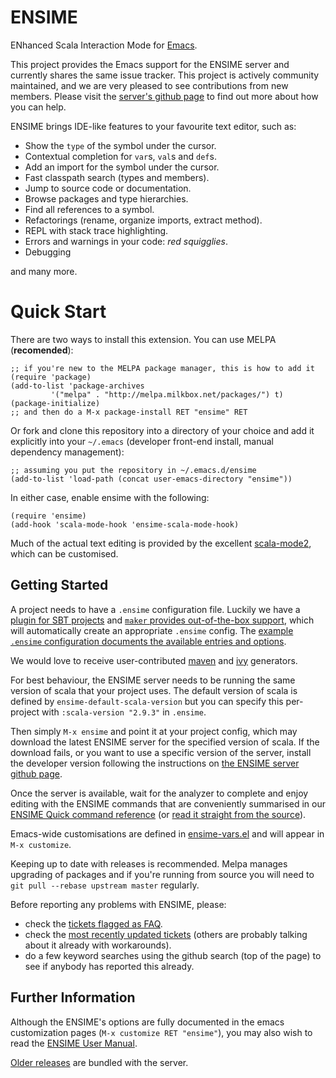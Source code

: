 # ENSIME

ENhanced Scala Interaction Mode for [Emacs](http://www.gnu.org/software/emacs/).

This project provides the Emacs support for the ENSIME server and
currently shares the same issue tracker. This project is actively
community maintained, and we are very pleased to see contributions
from new members. Please visit the
[server's github page](/ensime/ensime-server)
to find out more about how you can help.

ENSIME brings IDE-like features to your favourite text editor, such as:

- Show the `type` of the symbol under the cursor.
- Contextual completion for `var`s, `val`s and `def`s.
- Add an import for the symbol under the cursor.
- Fast classpath search (types and members).
- Jump to source code or documentation.
- Browse packages and type hierarchies.
- Find all references to a symbol.
- Refactorings (rename, organize imports, extract method).
- REPL with stack trace highlighting.
- Errors and warnings in your code: *red squigglies*.
- Debugging

and many more.


# Quick Start

There are two ways to install this extension. You can use MELPA (**recomended**):

```elisp
;; if you're new to the MELPA package manager, this is how to add it
(require 'package)
(add-to-list 'package-archives
	     '("melpa" . "http://melpa.milkbox.net/packages/") t)
(package-initialize)
;; and then do a M-x package-install RET "ensime" RET
```

Or fork and clone this repository into a directory of your choice and
add it explicitly into your `~/.emacs` (developer front-end install, manual dependency management):

```elisp
;; assuming you put the repository in ~/.emacs.d/ensime
(add-to-list 'load-path (concat user-emacs-directory "ensime"))
```


In either case, enable ensime with the following:

```elisp
(require 'ensime)
(add-hook 'scala-mode-hook 'ensime-scala-mode-hook)
```

Much of the actual text editing is provided by the excellent
[scala-mode2](https://github.com/hvesalai/scala-mode2), which can
be customised.



## Getting Started

A project needs to have a `.ensime` configuration file. Luckily we
have a [plugin for SBT projects](https://github.com/ensime/ensime-sbt/)
and [`maker` provides out-of-the-box support](https://github.com/cage433/maker),
which will automatically create an appropriate `.ensime` config.
The [example `.ensime` configuration documents the available entries and options](https://github.com/ensime/ensime-server/wiki/Example-Configuration-File).


We would love to receive user-contributed
[maven](https://github.com/ensime/ensime-server/issues/481)
and [ivy](https://github.com/ensime/ensime-server/issues/482) generators.

For best behaviour, the ENSIME server needs to be running the same
version of scala that your project uses. The default version of scala
is defined by `ensime-default-scala-version` but you can specify
this per-project with `:scala-version "2.9.3"` in `.ensime`.

Then simply `M-x ensime` and point it at your project config, which may download the latest ENSIME server for the specified version of scala.
If the download fails, or you want to use a specific version of the server, install the developer version following the instructions on
[the ENSIME server github page](http://github.com/ensime/ensime-server#quick-start).

Once the server is available, wait for the analyzer to complete and
enjoy editing with the ENSIME commands that are conveniently
summarised in our
[ENSIME Quick command reference](http://github.com/ensime/ensime-emacs/wiki/Quick-command-reference)
(or [read it straight from the source](http://github.com/ensime/ensime-emacs/blob/master/ensime-mode.el#L49)).

Emacs-wide customisations are defined in [ensime-vars.el](http://github.com/ensime/ensime-emacs/blob/master/ensime-vars.el) and will appear in `M-x customize`.

Keeping up to date with releases is recommended. Melpa manages upgrading of
packages and if you're running from source you will need to
`git pull --rebase upstream master` regularly.


Before reporting any problems with ENSIME, please:

* check the [tickets flagged as FAQ](https://github.com/ensime/ensime-server/issues?labels=FAQ).
* check the [most recently updated tickets](http://github.com/ensime/ensime-server/issues?direction=desc&sort=updated) (others are probably talking about it already with workarounds).
* do a few keyword searches using the github search (top of the page) to see if anybody has reported this already.



## Further Information

Although the ENSIME's options are fully documented in the emacs
customization pages (`M-x customize RET "ensime"`), you may also wish to read the [ENSIME User
Manual](http://ensime.github.io/).

[Older releases](https://www.dropbox.com/sh/ryd981hq08swyqr/V9o9rDvxkS/ENSIME%20Releases)
are bundled with the server.
